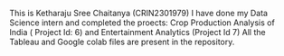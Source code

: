 This is Ketharaju Sree Chaitanya (CRIN2301979)
I have done my Data Science intern and completed the proects: Crop Production Analysis of India ( Project Id: 6) and Entertainment Analytics (Project Id 7)
All the Tableau and Google colab files are present in the repository.
